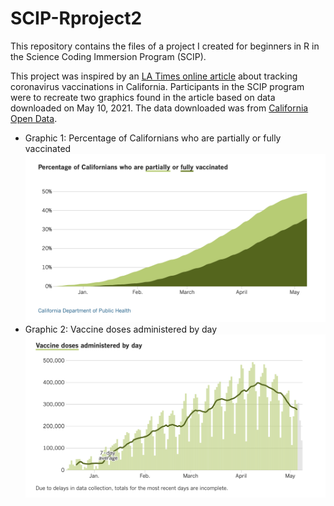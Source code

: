 # SCIP-Rproject2

This repository contains the files of a project I created for beginners in R in the Science Coding Immersion Program (SCIP). 

This project was inspired by an [LA Times online article][ref1] about tracking coronavirus vaccinations in California. Participants in the SCIP program were to recreate two graphics found in the article based on data downloaded on May 10, 2021. The data downloaded was from [California Open Data][ref2].
- Graphic 1: Percentage of Californians who are partially or fully vaccinated 
![graphic1](https://raw.githubusercontent.com/phamoh/SCIP-Rproject2/main/misc/graphic1.png)
- Graphic 2: Vaccine doses administered by day
![graphic2](https://raw.githubusercontent.com/phamoh/SCIP-Rproject2/main/misc/graphic2.png)




[//]: # (Reference links used)

   [ref1]: <https://www.latimes.com/projects/california-coronavirus-cases-tracking-outbreak/covid-19-vaccines-distribution/#county-comparison>
   [ref2]: <https://data.ca.gov/dataset/covid-19-vaccine-progress-dashboard-data>
